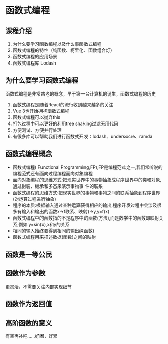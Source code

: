 # 函数式编程

## 课程介绍
1. 为什么要学习函数编程以及什么事函数式编程
2. 函数式编程的特性（纯函数、柯里化、函数组合灯）
3. 函数式编程的应用场景
4. 函数式编程库 Lodash

## 为什么要学习函数式编程
函数式编程是非常古老的概念，早于第一台计算机的诞生，函数式编程的历史

1. 函数式编程是随着React的流行收到越来越多的关注
2. Vue 3也开始拥抱函数式编程
3. 函数式编程可以抛弃this
4. 打包过程中可以更好的利用tree shaking过滤无用代码
5. 方便测试、方便并行处理
6. 有很多库可以帮助我们进行函数式开发：lodash、undersocre、ramda

## 函数式编程概念
- 函数式编程( Functional Programming,FP),FP是编程范式之一,我们常听说的编程范式还有面向过程编程面向对象编程
- 面向对象编程的思维方式:把现实世界中的事物抽象成程序世界中的类和对象,通过封装、继承和多态来演示事物事
件的联系
- 函数式编程的思维方式:把现实世界的事物和事物之间的联系抽象到程序世界(对运算过程进行抽象)
- 程序的本质:根据输入通过某种运算获得相应的输出,程序开发过程中会涉及很多有输入和输出的函数x->f联系、映射)→y,y=f(x)
- 函数式编程中的函数指的不是程序中的函数(方法),而是数学中的函数即映射关系,例如:y=sin(x),x和y的关系
- 相同的输入始终要得到相同的输出纯函数)
- 函数式编程用来描述数据(函数)之间的映射

## 函数是一等公民



## 函数作为参数
更灵活，不需要关注内部实现细节

## 函数作为返回值

## 高阶函数的意义

有空再补吧……好困，好累